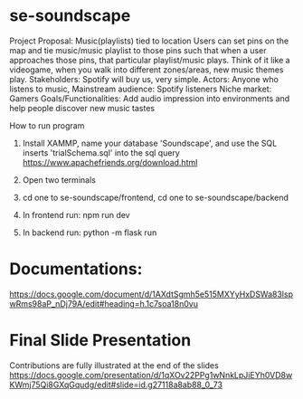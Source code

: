 # se-soundscape
Project Proposal: Music(playlists) tied to location
Users can set pins on the map and tie music/music playlist to those pins such that when a user approaches those pins, that particular playlist/music plays. Think of it like a videogame, when you walk into different zones/areas, new music themes play.
Stakeholders: Spotify will buy us, very simple.
Actors: Anyone who listens to music, 
Mainstream audience: Spotify listeners
Niche market: Gamers
Goals/Functionalities:
Add audio impression into environments and help people discover new music tastes


How to run program
1. Install XAMMP, name your database 'Soundscape', and use the SQL inserts 'trialSchema.sql' into the sql query
https://www.apachefriends.org/download.html

1. Open two terminals
2. cd one to se-soundscape/frontend, cd one to se-soundscape/backend
3. In frontend run: npm run dev
4. In backend run: python -m flask run

# Documentations:
https://docs.google.com/document/d/1AXdtSgmh5e515MXYyHxDSWa83lspwRms98aP_nDj79A/edit#heading=h.1c7soa18n0vu

# Final Slide Presentation
Contributions are fully illustrated at the end of the slides
https://docs.google.com/presentation/d/1qXOv22PPg1wNnkLpJiEYh0VD8wKWmj75Qi8GXqGqudg/edit#slide=id.g27118a8ab88_0_73



